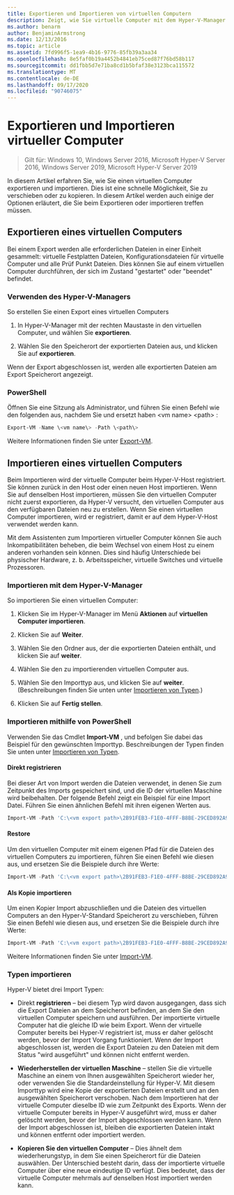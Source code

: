 ```yaml
---
title: Exportieren und Importieren von virtuellen Computern
description: Zeigt, wie Sie virtuelle Computer mit dem Hyper-V-Manager oder Windows PowerShell exportieren und importieren.
ms.author: benarm
author: BenjaminArmstrong
ms.date: 12/13/2016
ms.topic: article
ms.assetid: 7fd996f5-1ea9-4b16-9776-85fb39a3aa34
ms.openlocfilehash: 8e5faf0b19a4452b4841eb75ced87f76bd58b117
ms.sourcegitcommit: dd1fbb5d7e71ba8cd1b5bfaf38e3123bca115572
ms.translationtype: MT
ms.contentlocale: de-DE
ms.lasthandoff: 09/17/2020
ms.locfileid: "90746075"
---
```

# <a name="export-and-import-virtual-machines"></a>Exportieren und Importieren virtueller Computer

> Gilt für: Windows 10, Windows Server 2016, Microsoft Hyper-V Server 2016, Windows Server 2019, Microsoft Hyper-V Server 2019

In diesem Artikel erfahren Sie, wie Sie einen virtuellen Computer exportieren und importieren. Dies ist eine schnelle Möglichkeit, Sie zu verschieben oder zu kopieren. In diesem Artikel werden auch einige der Optionen erläutert, die Sie beim Exportieren oder importieren treffen müssen.

## <a name="export-a-virtual-machine"></a>Exportieren eines virtuellen Computers

Bei einem Export werden alle erforderlichen Dateien in einer Einheit gesammelt: virtuelle Festplatten Dateien, Konfigurationsdateien für virtuelle Computer und alle Prüf Punkt Dateien. Dies können Sie auf einem virtuellen Computer durchführen, der sich im Zustand "gestartet" oder "beendet" befindet.

### <a name="using-hyper-v-manager"></a>Verwenden des Hyper-V-Managers

So erstellen Sie einen Export eines virtuellen Computers

1. In Hyper-V-Manager mit der rechten Maustaste in den virtuellen Computer, und wählen Sie **exportieren**.

2. Wählen Sie den Speicherort der exportierten Dateien aus, und klicken Sie auf **exportieren**.

Wenn der Export abgeschlossen ist, werden alle exportierten Dateien am Export Speicherort angezeigt.

### <a name="using-powershell"></a>PowerShell

Öffnen Sie eine Sitzung als Administrator, und führen Sie einen Befehl wie den folgenden aus, nachdem Sie und ersetzt haben \<vm name\> \<path\> :

```powershell
Export-VM -Name \<vm name\> -Path \<path\>
```

Weitere Informationen finden Sie unter [Export-VM](/powershell/module/hyper-v/export-vm).

## <a name="import-a-virtual-machine"></a>Importieren eines virtuellen Computers

Beim Importieren wird der virtuelle Computer beim Hyper-V-Host registriert. Sie können zurück in den Host oder einen neuen Host importieren. Wenn Sie auf denselben Host importieren, müssen Sie den virtuellen Computer nicht zuerst exportieren, da Hyper-V versucht, den virtuellen Computer aus den verfügbaren Dateien neu zu erstellen. Wenn Sie einen virtuellen Computer importieren, wird er registriert, damit er auf dem Hyper-V-Host verwendet werden kann.

Mit dem Assistenten zum Importieren virtueller Computer können Sie auch Inkompatibilitäten beheben, die beim Wechsel von einem Host zu einem anderen vorhanden sein können. Dies sind häufig Unterschiede bei physischer Hardware, z. b. Arbeitsspeicher, virtuelle Switches und virtuelle Prozessoren.

### <a name="import-using-hyper-v-manager"></a>Importieren mit dem Hyper-V-Manager

So importieren Sie einen virtuellen Computer:

1. Klicken Sie im Hyper-V-Manager im Menü **Aktionen** auf **virtuellen Computer importieren**.

2. Klicken Sie auf **Weiter**.

3. Wählen Sie den Ordner aus, der die exportierten Dateien enthält, und klicken Sie auf **weiter**.

4. Wählen Sie den zu importierenden virtuellen Computer aus.

5. Wählen Sie den Importtyp aus, und klicken Sie auf **weiter**. (Beschreibungen finden Sie unten unter [Importieren von Typen](#import-types).)

6. Klicken Sie auf **Fertig stellen**.

### <a name="import-using-powershell"></a>Importieren mithilfe von PowerShell

Verwenden Sie das Cmdlet **Import-VM** , und befolgen Sie dabei das Beispiel für den gewünschten Importtyp. Beschreibungen der Typen finden Sie unten unter [Importieren von Typen](#import-types).

#### <a name="register-in-place"></a>Direkt registrieren

Bei dieser Art von Import werden die Dateien verwendet, in denen Sie zum Zeitpunkt des Imports gespeichert sind, und die ID der virtuellen Maschine wird beibehalten. Der folgende Befehl zeigt ein Beispiel für eine Import Datei. Führen Sie einen ähnlichen Befehl mit ihren eigenen Werten aus.

```powershell
Import-VM -Path 'C:\<vm export path>\2B91FEB3-F1E0-4FFF-B8BE-29CED892A95A.vmcx'
```

#### <a name="restore"></a>Restore

Um den virtuellen Computer mit einem eigenen Pfad für die Dateien des virtuellen Computers zu importieren, führen Sie einen Befehl wie diesen aus, und ersetzen Sie die Beispiele durch ihre Werte:

```powershell
Import-VM -Path 'C:\<vm export path>\2B91FEB3-F1E0-4FFF-B8BE-29CED892A95A.vmcx' -Copy -VhdDestinationPath 'D:\Virtual Machines\WIN10DOC' -VirtualMachinePath 'D:\Virtual Machines\WIN10DOC'
```

#### <a name="import-as-a-copy"></a>Als Kopie importieren

Um einen Kopier Import abzuschließen und die Dateien des virtuellen Computers an den Hyper-V-Standard Speicherort zu verschieben, führen Sie einen Befehl wie diesen aus, und ersetzen Sie die Beispiele durch ihre Werte:

``` PowerShell
Import-VM -Path 'C:\<vm export path>\2B91FEB3-F1E0-4FFF-B8BE-29CED892A95A.vmcx' -Copy -GenerateNewId
```

Weitere Informationen finden Sie unter [Import-VM](/powershell/module/hyper-v/import-vm).

### <a name="import-types"></a>Typen importieren

Hyper-V bietet drei Import Typen:

- Direkt **registrieren** – bei diesem Typ wird davon ausgegangen, dass sich die Export Dateien an dem Speicherort befinden, an dem Sie den virtuellen Computer speichern und ausführen. Der importierte virtuelle Computer hat die gleiche ID wie beim Export. Wenn der virtuelle Computer bereits bei Hyper-V registriert ist, muss er daher gelöscht werden, bevor der Import Vorgang funktioniert. Wenn der Import abgeschlossen ist, werden die Export Dateien zu den Dateien mit dem Status "wird ausgeführt" und können nicht entfernt werden.

- **Wiederherstellen der virtuellen Maschine** – stellen Sie die virtuelle Maschine an einem von Ihnen ausgewählten Speicherort wieder her, oder verwenden Sie die Standardeinstellung für Hyper-V. Mit diesem Importtyp wird eine Kopie der exportierten Dateien erstellt und an den ausgewählten Speicherort verschoben. Nach dem Importieren hat der virtuelle Computer dieselbe ID wie zum Zeitpunkt des Exports. Wenn der virtuelle Computer bereits in Hyper-V ausgeführt wird, muss er daher gelöscht werden, bevor der Import abgeschlossen werden kann. Wenn der Import abgeschlossen ist, bleiben die exportierten Dateien intakt und können entfernt oder importiert werden.

- **Kopieren Sie den virtuellen Computer** – Dies ähnelt dem wiederherungstyp, in dem Sie einen Speicherort für die Dateien auswählen. Der Unterschied besteht darin, dass der importierte virtuelle Computer über eine neue eindeutige ID verfügt. Dies bedeutet, dass der virtuelle Computer mehrmals auf denselben Host importiert werden kann.
